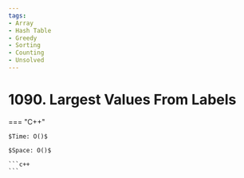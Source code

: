 ```yaml
---
tags:
- Array
- Hash Table
- Greedy
- Sorting
- Counting
- Unsolved
---
```



# 1090. Largest Values From Labels

=== "C++"

    $Time: O()$

    $Space: O()$

    ```c++
    ```